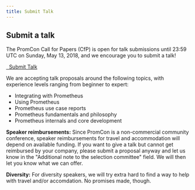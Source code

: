 ```yaml
---
title: Submit Talk
---
```


## Submit a talk

The PromCon Call for Papers (CfP) is open for talk submissions until 23:59 UTC on
Sunday, May 13, 2018, and we encourage you to submit a talk!

<a class="btn btn-default btn-lg" href="https://docs.google.com/forms/d/e/1FAIpQLSevP_gNsQQYrBlWKS-Ic3VC7T-fT73eyM9p3U6-NpQ7WmlO9g/viewform" target="_blank" role="button">
  <i class="fa fa-commenting"></i>&nbsp;&nbsp;Submit Talk
</a>

We are accepting talk proposals around the following topics, with experience
levels ranging from beginner to expert:

* Integrating with Prometheus
* Using Prometheus
* Prometheus use case reports
* Prometheus fundamentals and philosophy
* Prometheus internals and core development

**Speaker reimbursements:** Since PromCon is a non-commercial community
conference, speaker reimbursements for travel and accommodation will depend on
available funding. If you want to give a talk but cannot get reimbursed by your
company, please submit a proposal anyway and let us know in the "Additional note
to the selection committee" field. We will then let you know what we can offer.

**Diversity:** For diversity speakers, we will try extra hard to find a way to
help with travel and/or accomdation. No promises made, though.
